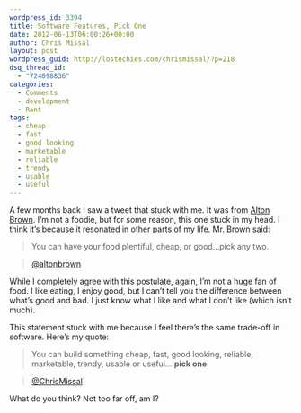 ```yaml
---
wordpress_id: 3394
title: Software Features, Pick One
date: 2012-06-13T06:00:26+00:00
author: Chris Missal
layout: post
wordpress_guid: http://lostechies.com/chrismissal/?p=218
dsq_thread_id:
  - "724098836"
categories:
  - Comments
  - development
  - Rant
tags:
  - cheap
  - fast
  - good looking
  - marketable
  - reliable
  - trendy
  - usable
  - useful
---
```

A few months back I saw a tweet that stuck with me. It was from [Alton Brown](https://twitter.com/altonbrown). I&#8217;m not a foodie, but for some reason, this one stuck in my head. I think it&#8217;s because it resonated in other parts of my life. Mr. Brown said:

> You can have your food plentiful, cheap, or good&#8230;pick any two.
  
> [@altonbrown](https://twitter.com/altonbrown/status/192093425397542912)

While I completely agree with this postulate, again, I&#8217;m not a huge fan of food. I like eating, I enjoy good, but I can&#8217;t tell you the difference between what&#8217;s good and bad. I just know what I like and what I don&#8217;t like (which isn&#8217;t much).

This statement stuck with me because I feel there&#8217;s the same trade-off in software. Here&#8217;s my quote:

> You can build something cheap, fast, good looking, reliable, marketable, trendy, usable or useful&#8230; **pick one**.
  
> [@ChrisMissal](https://twitter.com/ChrisMissal/status/212795033710104576)

What do you think? Not too far off, am I?